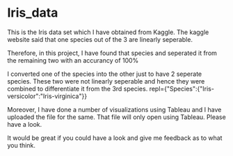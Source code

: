 # Iris_data
This is the Iris data set which I have obtained from Kaggle. The kaggle website said that one species out of the 3 are linearly seperable.

Therefore, in this project, I have found that species and seperated it from the remaining two with an accurancy of 100%

I converted one of the species into the other just to have 2 seperate species. These two were not linearly seperable and hence they were combined to differentiate it from the 3rd species.
repl={"Species":{"Iris-versicolor":"Iris-virginica"}}

Moreover, I have done a number of visualizations using Tableau and I have uploaded the file for the same. That file will only open using Tableau. Please have a look.

It would be great if you could have a look and give me feedback as to what you think. 
